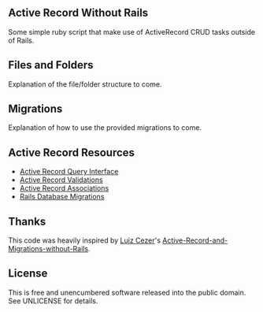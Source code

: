 ## Active Record Without Rails

Some simple ruby script that make use of ActiveRecord CRUD tasks outside of Rails.

## Files and Folders

Explanation of the file/folder structure to come.

## Migrations

Explanation of how to use the provided migrations to come.

## Active Record Resources

* [Active Record Query Interface](http://guides.rubyonrails.org/active_record_querying.html)
* [Active Record Validations](http://guides.rubyonrails.org/active_record_validations_callbacks.html)
* [Active Record Associations](http://guides.rubyonrails.org/association_basics.html)
* [Rails Database Migrations](http://guides.rubyonrails.org/migrations.html)

## Thanks

This code was heavily inspired by [Luiz Cezer](https://github.com/lccezinha)'s [Active-Record-and-Migrations-without-Rails](https://github.com/lccezinha/Active-Record-and-Migrations-without-Rails).

## License

This is free and unencumbered software released into the public domain. See UNLICENSE for details.